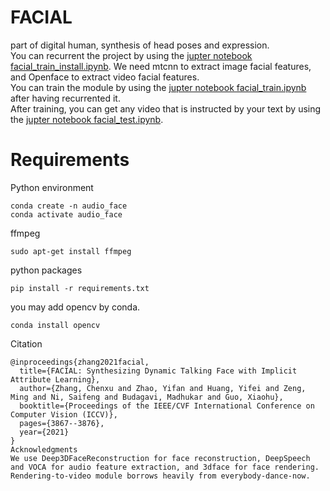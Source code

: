 # FACIAL
part of digital human, synthesis of head poses and expression.  
You can recurrent the project by using the [jupter notebook facial_train_install.ipynb](facial_train_install.ipynb). We need mtcnn to extract image facial features, and Openface to extract video facial features.  
You can train the module by using the [jupter notebook facial_train.ipynb](facial_train.ipynb) after having recurrented it.  
After training, you can get any video that is instructed by your text by using the [jupter notebook facial_test.ipynb](facial_test.ipynb).  
# Requirements  
Python environment  

``` 
conda create -n audio_face  
conda activate audio_face  
``` 

ffmpeg  
``` 
sudo apt-get install ffmpeg  
``` 

python packages  
``` 
pip install -r requirements.txt  
``` 

you may add opencv by conda.  
``` 
conda install opencv  
``` 

Citation  

``` 
@inproceedings{zhang2021facial,
  title={FACIAL: Synthesizing Dynamic Talking Face with Implicit Attribute Learning},
  author={Zhang, Chenxu and Zhao, Yifan and Huang, Yifei and Zeng, Ming and Ni, Saifeng and Budagavi, Madhukar and Guo, Xiaohu},
  booktitle={Proceedings of the IEEE/CVF International Conference on Computer Vision (ICCV)},
  pages={3867--3876},
  year={2021}
}
Acknowledgments
We use Deep3DFaceReconstruction for face reconstruction, DeepSpeech and VOCA for audio feature extraction, and 3dface for face rendering. Rendering-to-video module borrows heavily from everybody-dance-now.
``` 
